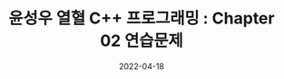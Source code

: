 ---
title: "윤성우 열혈 C++ 프로그래밍 : Chapter 02 연습문제"

categories:
  - AdertCPP
tags:
  - AdertCPP

author_profile: false

sidebar:
  nav: "docs"

date: 2022-04-18
last_modified_at: 2022-04-18
---